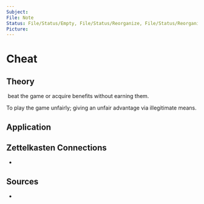 ```yaml
---
Subject: 
File: Note
Status: File/Status/Empty, File/Status/Reorganize, File/Status/Reorganize, File/Status/Recategorize, File/Status/Summarize, File/Status/Structuralize
Picture: 
---
```


# Cheat

## Theory



 beat the game or acquire benefits without earning them.

To play the game unfairly; giving an unfair advantage via illegitimate means.




## Application


## Zettelkasten Connections
- 

## Sources
- 






